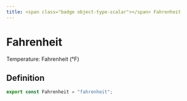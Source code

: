 ```yaml
---
title: <span class="badge object-type-scalar"></span> Fahrenheit
---
```

# <span class="badge object-type-scalar"></span> Fahrenheit

Temperature: Fahrenheit (°F)

## Definition

```typescript
export const Fahrenheit = "fahrenheit";

```
